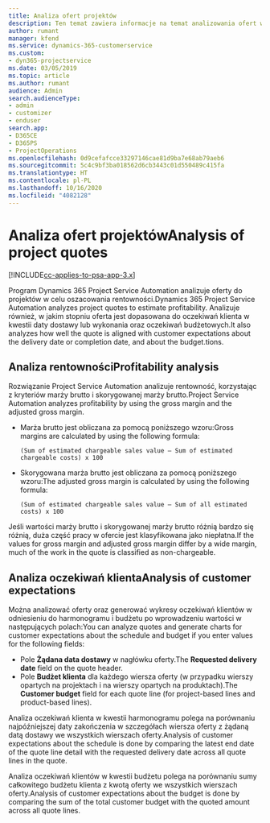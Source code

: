 ```yaml
---
title: Analiza ofert projektów
description: Ten temat zawiera informacje na temat analizowania ofert w projektach.
author: rumant
manager: kfend
ms.service: dynamics-365-customerservice
ms.custom:
- dyn365-projectservice
ms.date: 03/05/2019
ms.topic: article
ms.author: rumant
audience: Admin
search.audienceType:
- admin
- customizer
- enduser
search.app:
- D365CE
- D365PS
- ProjectOperations
ms.openlocfilehash: 0d9cefafcce33297146cae81d9ba7e68ab79aeb6
ms.sourcegitcommit: 5c4c9bf3ba018562d6cb3443c01d550489c415fa
ms.translationtype: HT
ms.contentlocale: pl-PL
ms.lasthandoff: 10/16/2020
ms.locfileid: "4082128"
---
```

# <a name="analysis-of-project-quotes"></a><span data-ttu-id="5e055-103">Analiza ofert projektów</span><span class="sxs-lookup"><span data-stu-id="5e055-103">Analysis of project quotes</span></span>

[!INCLUDE[cc-applies-to-psa-app-3.x](../includes/cc-applies-to-psa-app-3x.md)]

<span data-ttu-id="5e055-104">Program Dynamics 365 Project Service Automation analizuje oferty do projektów w celu oszacowania rentowności.</span><span class="sxs-lookup"><span data-stu-id="5e055-104">Dynamics 365 Project Service Automation analyzes project quotes to estimate profitability.</span></span> <span data-ttu-id="5e055-105">Analizuje również, w jakim stopniu oferta jest dopasowana do oczekiwań klienta w kwestii daty dostawy lub wykonania oraz oczekiwań budżetowych.</span><span class="sxs-lookup"><span data-stu-id="5e055-105">It also analyzes how well the quote is aligned with customer expectations about the delivery date or completion date, and about the budget.tions.</span></span>

## <a name="profitability-analysis"></a><span data-ttu-id="5e055-106">Analiza rentowności</span><span class="sxs-lookup"><span data-stu-id="5e055-106">Profitability analysis</span></span>

<span data-ttu-id="5e055-107">Rozwiązanie Project Service Automation analizuje rentowność, korzystając z kryteriów marży brutto i skorygowanej marży brutto.</span><span class="sxs-lookup"><span data-stu-id="5e055-107">Project Service Automation analyzes profitability by using the gross margin and the adjusted gross margin.</span></span>

- <span data-ttu-id="5e055-108">Marża brutto jest obliczana za pomocą poniższego wzoru:</span><span class="sxs-lookup"><span data-stu-id="5e055-108">Gross margins are calculated by using the following formula:</span></span>

  `
    (Sum of estimated chargeable sales value – Sum of estimated chargeable costs) x 100
  `
- <span data-ttu-id="5e055-109">Skorygowana marża brutto jest obliczana za pomocą poniższego wzoru:</span><span class="sxs-lookup"><span data-stu-id="5e055-109">The adjusted gross margin is calculated by using the following formula:</span></span>

  `
    (Sum of estimated chargeable sales value – Sum of all estimated costs) x 100
  `

<span data-ttu-id="5e055-110">Jeśli wartości marży brutto i skorygowanej marży brutto różnią bardzo się różnią, duża część pracy w ofercie jest klasyfikowana jako niepłatna.</span><span class="sxs-lookup"><span data-stu-id="5e055-110">If the values for gross margin and adjusted gross margin differ by a wide margin, much of the work in the quote is classified as non-chargeable.</span></span>

## <a name="analysis-of-customer-expectations"></a><span data-ttu-id="5e055-111">Analiza oczekiwań klienta</span><span class="sxs-lookup"><span data-stu-id="5e055-111">Analysis of customer expectations</span></span>

<span data-ttu-id="5e055-112">Można analizować oferty oraz generować wykresy oczekiwań klientów w odniesieniu do harmonogramu i budżetu po wprowadzeniu wartości w następujących polach:</span><span class="sxs-lookup"><span data-stu-id="5e055-112">You can analyze quotes and generate charts for customer expectations about the schedule and budget if you enter values for the following fields:</span></span>

- <span data-ttu-id="5e055-113">Pole **Żądana data dostawy** w nagłówku oferty.</span><span class="sxs-lookup"><span data-stu-id="5e055-113">The **Requested delivery date** field on the quote header.</span></span>
- <span data-ttu-id="5e055-114">Pole **Budżet klienta** dla każdego wiersza oferty (w przypadku wierszy opartych na projektach i na wierszy opartych na produktach).</span><span class="sxs-lookup"><span data-stu-id="5e055-114">The **Customer budget** field for each quote line (for project-based lines and product-based lines).</span></span>

<span data-ttu-id="5e055-115">Analiza oczekiwań klienta w kwestii harmonogramu polega na porównaniu najpóźniejszej daty zakończenia w szczegółach wiersza oferty z żądaną datą dostawy we wszystkich wierszach oferty.</span><span class="sxs-lookup"><span data-stu-id="5e055-115">Analysis of customer expectations about the schedule is done by comparing the latest end date of the quote line detail with the requested delivery date across all quote lines in the quote.</span></span>

<span data-ttu-id="5e055-116">Analiza oczekiwań klientów w kwestii budżetu polega na porównaniu sumy całkowitego budżetu klienta z kwotą oferty we wszystkich wierszach oferty.</span><span class="sxs-lookup"><span data-stu-id="5e055-116">Analysis of customer expectations about the budget is done by comparing the sum of the total customer budget with the quoted amount across all quote lines.</span></span>
